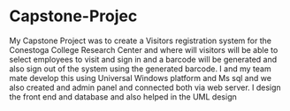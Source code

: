 # Capstone-Projec
My Capstone Project was to create a Visitors registration system for the Conestoga College Research Center and where will visitors will be able to select employees to visit and sign in and a barcode will be generated and also sign out of the system using the generated barcode. I and my team mate develop this using Universal Windows platform and Ms sql and we also created and admin panel and connected both via web server.
I design the front end and database and also helped in the UML design
